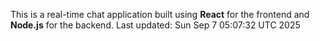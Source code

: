 This is a real-time chat application built using **React** for the frontend and **Node.js** for the backend.
Last updated: Sun Sep  7 05:07:32 UTC 2025
